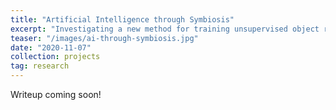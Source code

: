 ```yaml
---
title: "Artificial Intelligence through Symbiosis"
excerpt: "Investigating a new method for training unsupervised object recognition models using egocentric computer vision from head-worn displays."
teaser: "/images/ai-through-symbiosis.jpg"
date: "2020-11-07"
collection: projects
tag: research
---
```


Writeup coming soon!